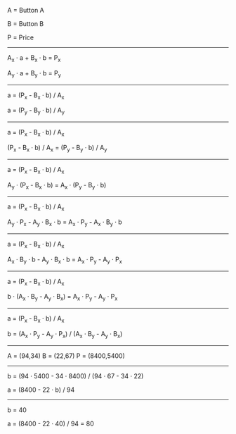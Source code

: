 A = Button A

B = Button B

P = Price

---

A<sub>x</sub> · a + B<sub>x</sub> · b = P<sub>x</sub>

A<sub>y</sub> · a + B<sub>y</sub> · b = P<sub>y</sub>

---

a = (P<sub>x</sub> - B<sub>x</sub> · b) / A<sub>x</sub>

a = (P<sub>y</sub> - B<sub>y</sub> · b) / A<sub>y</sub>

---

a = (P<sub>x</sub> - B<sub>x</sub> · b) / A<sub>x</sub>

(P<sub>x</sub> - B<sub>x</sub> · b) / A<sub>x</sub> = (P<sub>y</sub> - B<sub>y</sub> · b) / A<sub>y</sub>

---

a = (P<sub>x</sub> - B<sub>x</sub> · b) / A<sub>x</sub>

A<sub>y</sub> · (P<sub>x</sub> - B<sub>x</sub> · b) = A<sub>x</sub> · (P<sub>y</sub> - B<sub>y</sub> · b)

---

a = (P<sub>x</sub> - B<sub>x</sub> · b) / A<sub>x</sub>

A<sub>y</sub> · P<sub>x</sub> - A<sub>y</sub> · B<sub>x</sub> · b = A<sub>x</sub> · P<sub>y</sub> - A<sub>x</sub> · B<sub>y</sub> · b

---

a = (P<sub>x</sub> - B<sub>x</sub> · b) / A<sub>x</sub>

A<sub>x</sub> · B<sub>y</sub> · b - A<sub>y</sub> · B<sub>x</sub> · b = A<sub>x</sub> · P<sub>y</sub> - A<sub>y</sub> · P<sub>x</sub>

---

a = (P<sub>x</sub> - B<sub>x</sub> · b) / A<sub>x</sub>

b · (A<sub>x</sub> · B<sub>y</sub> - A<sub>y</sub> · B<sub>x</sub>) = A<sub>x</sub> · P<sub>y</sub> - A<sub>y</sub> · P<sub>x</sub>

---

a = (P<sub>x</sub> - B<sub>x</sub> · b) / A<sub>x</sub>

b = (A<sub>x</sub> · P<sub>y</sub> - A<sub>y</sub> · P<sub>x</sub>) / (A<sub>x</sub> · B<sub>y</sub> - A<sub>y</sub> · B<sub>x</sub>)

---

A = (94,34)
B = (22,67)
P = (8400,5400)

---

b = (94 · 5400 - 34 · 8400) / (94 · 67 - 34 · 22)

a = (8400 - 22 · b) / 94

---

b = 40

a = (8400 - 22 · 40) / 94 = 80